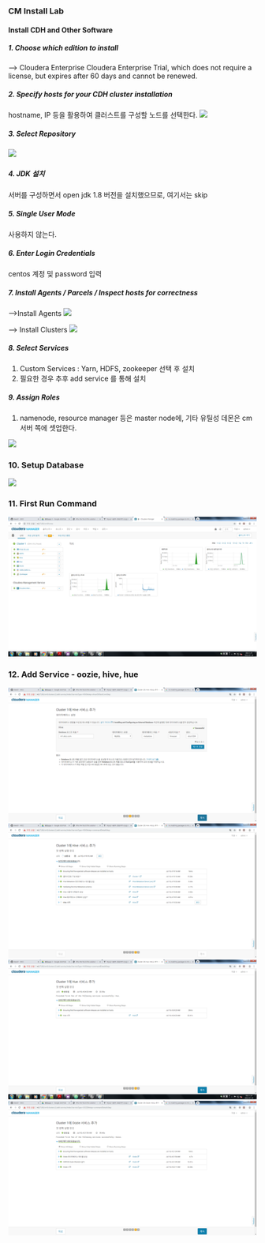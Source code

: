 ### CM Install Lab
#### Install CDH and Other Software

##### 1. Choose which edition to install
--> Cloudera Enterprise Cloudera Enterprise Trial, which does not require a license, but expires after 60 days and cannot be renewed.

##### 2. Specify hosts for your CDH cluster installation
hostname, IP 등을 활용하여 클러스트를 구성할 노드를 선택한다.
<img src="https://github.com/gichul-hong/hadoop-test-2019/blob/master/image/2_host_list.PNG" />

##### 3. Select Repository
<img src="https://github.com/gichul-hong/hadoop-test-2019/blob/master/image/3_version.PNG" />

##### 4. JDK 설치
서버를 구성하면서 open jdk 1.8 버전을 설치했으므로, 여기서는 skip

##### 5. Single User Mode
사용하지 않는다.

##### 6. Enter Login Credentials
centos  계정 및 password  입력

##### 7. Install Agents / Parcels / Inspect hosts for correctness
-->Install Agents
<img src="https://github.com/gichul-hong/hadoop-test-2019/blob/master/image/4_install_agent.PNG" />

--> Install Clusters
<img src="https://github.com/gichul-hong/hadoop-test-2019/blob/master/image/5_install_cluster.PNG" />


##### 8. Select Services
1. Custom Services : Yarn, HDFS, zookeeper 선택 후 설치
2. 필요한 경우 추후 add service 를 통해 설치

##### 9. Assign Roles
1. namenode, resource manager 등은 master node에, 기타 유틸성 데몬은 cm 서버 쪽에 셋업한다.
<img src="https://github.com/gichul-hong/hadoop-test-2019/blob/master/image/6_cluster_role_setting.PNG" />

### 10. Setup Database
<img src="https://github.com/gichul-hong/hadoop-test-2019/blob/master/image/7_DB_setting.PNG" />

### 11. First Run Command
<img src="https://github.com/wonill0718/hadoop/blob/master/image/cloudera manager.png"></img>

### 12. Add Service - oozie, hive, hue
<img src="https://github.com/wonill0718/hadoop/blob/master/image/hive.png"></img>
<img src="https://github.com/wonill0718/hadoop/blob/master/image/hive2.png"></img>
<img src="https://github.com/wonill0718/hadoop/blob/master/image/hue.png"></img>
<img src="https://github.com/wonill0718/hadoop/blob/master/image/oozie.png"></img>
